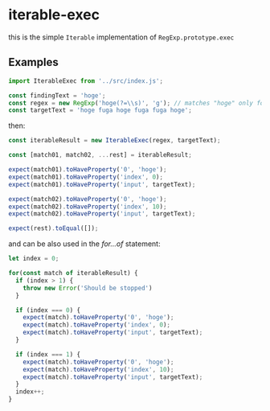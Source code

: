 # iterable-exec

this is the simple `Iterable` implementation of  `RegExp.prototype.exec`

## Examples

```javascript
import IterableExec from '../src/index.js';

const findingText = 'hoge';
const regex = new RegExp('hoge(?=\\s)', 'g'); // matches "hoge" only followed by whitespaces (lookahead)
const targetText = 'hoge fuga hoge fuga fuga hoge';
```

then:

```javascript
const iterableResult = new IterableExec(regex, targetText);

const [match01, match02, ...rest] = iterableResult;

expect(match01).toHaveProperty('0', 'hoge');
expect(match01).toHaveProperty('index', 0);
expect(match01).toHaveProperty('input', targetText);

expect(match02).toHaveProperty('0', 'hoge');
expect(match02).toHaveProperty('index', 10);
expect(match02).toHaveProperty('input', targetText);

expect(rest).toEqual([]);
```

and can be also used in the *for...of* statement:

```javascript
let index = 0;

for(const match of iterableResult) {
  if (index > 1) {
    throw new Error('Should be stopped')
  }

  if (index === 0) {
    expect(match).toHaveProperty('0', 'hoge');
    expect(match).toHaveProperty('index', 0);
    expect(match).toHaveProperty('input', targetText);
  }

  if (index === 1) {
    expect(match).toHaveProperty('0', 'hoge');
    expect(match).toHaveProperty('index', 10);
    expect(match).toHaveProperty('input', targetText);
  }
  index++;
}
```
